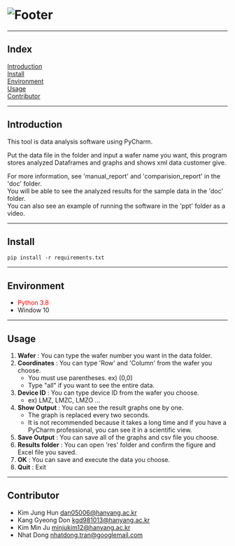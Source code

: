 # ![Footer](https://capsule-render.vercel.app/api?type=waving&color=auto&height=200&section=footer&text=Programming%20for%20Engineer%20II%20Group%20B2&fontSize=40&)

***

## Index
[Introduction](#Introduction)   
[Install](#Install)  
[Environment](#Environment)  
[Usage](#Usage)  
[Contributor](#Contributor)  
***

## Introduction
This tool is data analysis software using PyCharm. 

Put the data file in the folder and input a wafer name you want, 
this program stores analyzed Dataframes and graphs and shows xml data customer give.

For more information, see 'manual_report' and 'comparision_report' in the 'doc' folder.  
You will be able to see the analyzed results for the sample data in the 'doc' folder.  
You can also see an example of running the software in the 'ppt' folder as a video.
***

## Install
 ```
pip install -r requirements.txt
 ```
***

## Environment
* <span style="color:red">Python 3.8</span>
* Window 10

***

## Usage
1. **Wafer** : You can type the wafer number you want in the data folder.
2. **Coordinates** : You can type 'Row' and 'Column' from the wafer you choose.
   * You must use parentheses. ex) (0,0) 
   * Type "all" if you want to see the entire data.
3. **Device ID** : You can type device ID from the wafer you choose.
   * ex) LMZ, LMZC, LMZO ...
4. **Show Output** : You can see the result graphs one by one.
   * The graph is replaced every two seconds.
   * It is not recommended because it takes a long time and if you have a PyCharm professional, you can see it in a scientific view.
5. **Save Output** : You can save all of the graphs and csv file you choose.
6. **Results folder** : You can open 'res' folder and confirm the figure and Excel file you saved.
7. **OK** : You can save and execute the data you choose.
8. **Quit** : Exit
***

## Contributor
* Kim Jung Hun              dan05006@hanyang.ac.kr
* Kang Gyeong Don           kgd981013@hanyang.ac.kr  
* Kim Min Ju                minjukim12@hanyang.ac.kr  
* Nhat Dong                 nhatdong.tran@googlemail.com 
